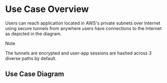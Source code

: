 
# Use Case Overview
Users can reach application located in AWS's private subnets over Internet using secure tunnels from anywhere users have connections to the Internet as depicted in the diagram.

> [!NOTE]
The tunnels are encrypted and user-app sessions are hashed across 3 diverse paths by default.

## Use Case Diagram
